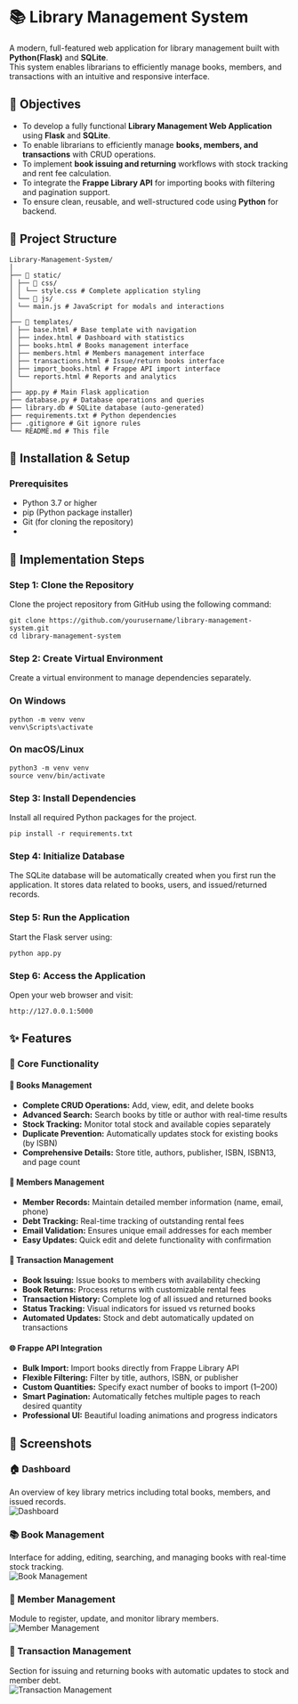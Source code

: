 # 📚 Library Management System

A modern, full-featured web application for library management built with **Python(Flask)** and **SQLite**.  
This system enables librarians to efficiently manage books, members, and transactions with an intuitive and responsive interface.


## 🎯 Objectives

- To develop a fully functional **Library Management Web Application** using **Flask** and **SQLite**.  
- To enable librarians to efficiently manage **books, members, and transactions** with CRUD operations.  
- To implement **book issuing and returning** workflows with stock tracking and rent fee calculation.  
- To integrate the **Frappe Library API** for importing books with filtering and pagination support.  
- To ensure clean, reusable, and well-structured code using **Python** for backend.


## 📁 Project Structure


    Library-Management-System/
    │
    ├── 📁 static/
    │ ├── 📁 css/
    │ │ └── style.css # Complete application styling
    │ └── 📁 js/
    │ └── main.js # JavaScript for modals and interactions
    │
    ├── 📁 templates/
    │ ├── base.html # Base template with navigation
    │ ├── index.html # Dashboard with statistics
    │ ├── books.html # Books management interface
    │ ├── members.html # Members management interface
    │ ├── transactions.html # Issue/return books interface
    │ ├── import_books.html # Frappe API import interface
    │ └── reports.html # Reports and analytics
    │
    ├── app.py # Main Flask application
    ├── database.py # Database operations and queries
    ├── library.db # SQLite database (auto-generated)
    ├── requirements.txt # Python dependencies
    ├── .gitignore # Git ignore rules
    └── README.md # This file


## 🚀 Installation & Setup

### Prerequisites
- Python 3.7 or higher  
- pip (Python package installer)  
- Git (for cloning the repository)
- 

## 🚀 Implementation Steps

### **Step 1: Clone the Repository**
Clone the project repository from GitHub using the following command:
  
    git clone https://github.com/yourusername/library-management-system.git
    cd library-management-system

### **Step 2: Create Virtual Environment**

Create a virtual environment to manage dependencies separately.

### On Windows
    python -m venv venv
    venv\Scripts\activate

### On macOS/Linux
    python3 -m venv venv
    source venv/bin/activate

### **Step 3: Install Dependencies**

Install all required Python packages for the project.

    pip install -r requirements.txt

 ### **Step 4: Initialize Database**

 The SQLite database will be automatically created when you first run the application.
It stores data related to books, users, and issued/returned records.

### **Step 5: Run the Application**

Start the Flask server using:

    python app.py

### **Step 6: Access the Application**

Open your web browser and visit:

    http://127.0.0.1:5000

## ✨ Features

### 🧩 Core Functionality

#### 📖 Books Management
- **Complete CRUD Operations:** Add, view, edit, and delete books  
- **Advanced Search:** Search books by title or author with real-time results  
- **Stock Tracking:** Monitor total stock and available copies separately  
- **Duplicate Prevention:** Automatically updates stock for existing books (by ISBN)  
- **Comprehensive Details:** Store title, authors, publisher, ISBN, ISBN13, and page count  

#### 👥 Members Management
- **Member Records:** Maintain detailed member information (name, email, phone)  
- **Debt Tracking:** Real-time tracking of outstanding rental fees  
- **Email Validation:** Ensures unique email addresses for each member  
- **Easy Updates:** Quick edit and delete functionality with confirmation  

#### 🔄 Transaction Management
- **Book Issuing:** Issue books to members with availability checking  
- **Book Returns:** Process returns with customizable rental fees  
- **Transaction History:** Complete log of all issued and returned books  
- **Status Tracking:** Visual indicators for issued vs returned books  
- **Automated Updates:** Stock and debt automatically updated on transactions  

#### 🌐 Frappe API Integration
- **Bulk Import:** Import books directly from Frappe Library API  
- **Flexible Filtering:** Filter by title, authors, ISBN, or publisher  
- **Custom Quantities:** Specify exact number of books to import (1–200)  
- **Smart Pagination:** Automatically fetches multiple pages to reach desired quantity  
- **Professional UI:** Beautiful loading animations and progress indicators  

## 📸 Screenshots

### 🏠 Dashboard  
An overview of key library metrics including total books, members, and issued records.  
![Dashboard](public/dash.png)

### 📚 Book Management  
Interface for adding, editing, searching, and managing books with real-time stock tracking.  
![Book Management](public/book.png)

### 👥 Member Management  
Module to register, update, and monitor library members.  
![Member Management](public/member.png)

### 🔄 Transaction Management  
Section for issuing and returning books with automatic updates to stock and member debt.  
![Transaction Management](public/transaction.png)


   
